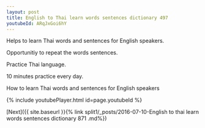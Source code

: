 ```yaml
---
layout: post
title: English to Thai learn words sentences dictionary 497 
youtubeId: ARqJxGoi6hY
---
```

 
 
Helps to learn Thai words and sentences for English speakers.

Opportunitiy to repeat the words sentences. 

Practice Thai language. 
 
10 minutes practice every day. 
 
How to learn Thai words and sentences for English speakers 
 
{% include youtubePlayer.html id=page.youtubeId %}
 
 
[Next]({{ site.baseurl }}{% link  split1/_posts/2016-07-10-English to thai learn words sentences dictionary 871 .md%})
 
